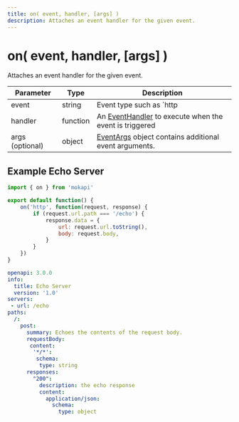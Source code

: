 ```yaml
---
title: on( event, handler, [args] )
description: Attaches an event handler for the given event.
---
```

# on( event, handler, [args] )

Attaches an event handler for the given event.

| Parameter        | Type     | Description                                                                                                    |
|------------------|----------|----------------------------------------------------------------------------------------------------------------|
| event            | string   | Event type such as `http                                                                                       |
| handler          | function | An [EventHandler](/docs/javascript-api/mokapi/eventhandler) to execute when the event is triggered             |
| args (optional)  | object   | [EventArgs](/docs/javascript-api/mokapi/eventhandler/eventargs.md) object contains additional event arguments. | 

## Example Echo Server

```javascript tab=echo.js
import { on } from 'mokapi'

export default function() {
    on('http', function(request, response) {
        if (request.url.path === '/echo') {
            response.data = {
                url: request.url.toString(),
                body: request.body,
            }
        }
    })
}
```

```yaml tab=echo.yaml
openapi: 3.0.0
info:
  title: Echo Server
  version: '1.0'
servers:
 - url: /echo
paths:
  /:
    post:
      summary: Echoes the contents of the request body.
      requestBody: 
       content: 
        '*/*':
         schema:
          type: string
      responses:
        "200":
          description: the echo response
          content:
            application/json:
              schema:
                type: object
```
